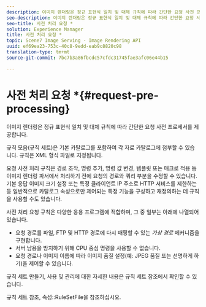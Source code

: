 ```yaml
---
description: 이미지 렌더링은 정규 표현식 일치 및 대체 규칙에 따라 간단한 요청 사전 프로세서를 제공합니다.
seo-description: 이미지 렌더링은 정규 표현식 일치 및 대체 규칙에 따라 간단한 요청 사전 프로세서를 제공합니다.
seo-title: 사전 처리 요청 *
solution: Experience Manager
title: 사전 처리 요청 *
topic: Scene7 Image Serving - Image Rendering API
uuid: ef69ea23-753c-40c8-9edd-eab9c8820c98
translation-type: tm+mt
source-git-commit: 7bc7b3a86fbcdc57cfdc31745fae3afc06e44b15

---
```



# 사전 처리 요청 *{#request-pre-processing}

이미지 렌더링은 정규 표현식 일치 및 대체 규칙에 따라 간단한 요청 사전 프로세서를 제공합니다.

규칙 모음(규칙 세트)은 기본 카탈로그를 포함하여 각 자료 카탈로그에 첨부할 수 있습니다. 규칙은 XML 형식 파일로 지정됩니다.

요청 사전 처리 규칙은 경로 조작, 명령 추가, 명령 값 변경, 템플릿 또는 매크로 적용 등 이미지 렌더링 파서에서 처리하기 전에 요청의 경로와 쿼리 부분을 수정할 수 있습니다. 기본 응답 이미지 크기 설정 또는 특정 클라이언트 IP 주소로 HTTP 서비스를 제한하는 등 일반적으로 카탈로그 속성으로만 제어되는 특정 기능을 구성하고 재정의하는 데 규칙을 사용할 수도 있습니다.

사전 처리 요청 규칙은 다양한 응용 프로그램에 적합하며, 그 중 일부는 아래에 나열되어 있습니다.

* 요청 경로를 파일, FTP 및 HTTP 경로에 다시 매핑할 수 있는 *가상 경로* 메커니즘을 구현합니다.
* 서버 남용을 방지하기 위해 CPU 중심 명령을 사용할 수 없습니다.
* 요청 경로나 이미지 이름에 따라 이미지 품질 설정(예: JPEG 품질 또는 선명하게 하기)을 제어할 수 있습니다.

규칙 세트 만들기, 사용 및 관리에 대한 자세한 내용은 규칙 세트 참조에서 확인할 수 있습니다.

규칙 세트 참조, 속성::RuleSetFile을 참조하십시오.
